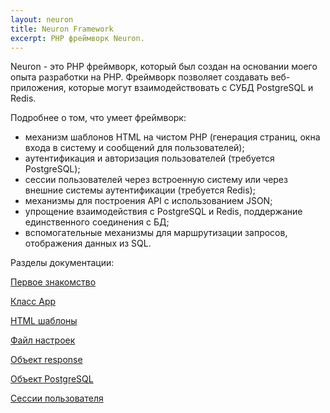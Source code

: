 ```yaml
---
layout: neuron
title: Neuron Framework
excerpt: PHP фреймворк Neuron.
---
```


Neuron - это PHP фреймворк, который был создан на основании моего опыта разработки на PHP. Фреймворк позволяет создавать веб-приложения, которые могут взаимодействовать с СУБД PostgreSQL и Redis.

Подробнее о том, что умеет фреймворк:

* механизм шаблонов HTML на чистом PHP (генерация страниц, окна входа в систему и сообщений для пользователей);
* аутентификация и авторизация пользователей (требуется PostgreSQL);
* сессии пользователей через встроенную систему или через внешние системы аутентификации (требуется Redis);
* механизмы для построения API с использованием JSON;
* упрощение взаимодействия с PostgreSQL и Redis, поддержание единственного соединения с БД;
* вспомогательные механизмы для маршрутизации запросов, отображения данных из SQL.

Разделы документации:

[Первое знакомство](helloworld)

[Класс App](app)

[HTML шаблоны](templates)

[Файл настроек](settings)

[Объект response](response)

[Объект PostgreSQL](postgresql)

[Сессии пользователя](session)
